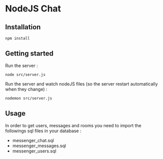 # NodeJS Chat

## Installation
````
npm install
````
## Getting started
Run the server :
````
node src/server.js
````
Run the server and watch nodeJS files (so the server restart automatically when they change) :
````
nodemon src/server.js
````
## Usage
In order to get users, messages and rooms you need to import the followings sql files in your database :
* messenger_chat.sql
* messenger_messages.sql
* messenger_users.sql